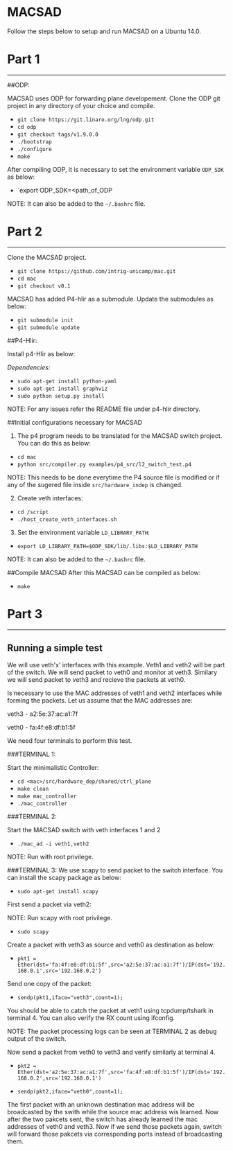 MACSAD
==========
Follow the steps below to setup and run MACSAD on a Ubuntu 14.0.

# Part 1
---
##ODP:

MACSAD uses ODP for forwarding plane developement. Clone the ODP git project in any directory of your choice and compile.

- `git clone https://git.linaro.org/lng/odp.git`
- `cd odp`
- `git checkout tags/v1.9.0.0`
- `./bootstrap`
- `./configure`
- `make`

After compiling ODP, it is necessary to set the environment variable `ODP_SDK` as below:

- `export ODP_SDK=\<path_of_ODP

NOTE: It can also be added to the `~/.bashrc` file.

# Part 2
---

Clone the MACSAD project.

- `git clone https://github.com/intrig-unicamp/mac.git`
- `cd mac`
- `git checkout v0.1`

MACSAD has added P4-hlir as a submodule. Update the submodules as below:

- `git submodule init`
- `git submodule update`

##P4-Hlir:

Install p4-Hlir as below:

_Dependencies:_

- `sudo apt-get install python-yaml`
- `sudo apt-get install graphviz`
- `sudo python setup.py install`

NOTE: For any issues refer the README file under p4-hlir directory.

##Initial configurations necessary for MACSAD

1) The p4 program needs to be translated for the MACSAD switch project. You can do this as below:

- `cd mac`
- `python src/compiler.py examples/p4_src/l2_switch_test.p4`

NOTE: This needs to be done everytime the P4 source file is modified or if any of the sugered file inside `src/hardware_indep` is changed.

2) Create veth interfaces:

- `cd /script`
- `./host_create_veth_interfaces.sh`

3) Set the environment variable `LD_LIBRARY_PATH`:

- `export LD_LIBRARY_PATH=$ODP_SDK/lib/.libs:$LD_LIBRARY_PATH`

NOTE: It can also be added to the `~/.bashrc` file.

##Compile MACSAD
After this MACSAD can be compiled as below:

- `make`

# Part 3
---

## Running a simple test

We will use veth'x' interfaces with this example. Veth1 and veth2 will be part of the switch. We will send packet to veth0 and monitor at veth3. Similary we will send packet to veth3 and recieve the packets at veth0.

Is necessary to use the MAC addresses of veth1 and veth2 interfaces while forming the packets. 
Let us assume that the MAC addresses are: 

veth3 - a2:5e:37:ac:a1:7f

veth0 - fa:4f:e8:df:b1:5f

We need four terminals to perform this test.

###TERMINAL 1:

Start the minimalistic Controller:

- `cd <mac>/src/hardware_dep/shared/ctrl_plane`
- `make clean`
- `make mac_controller`
- `./mac_controller`

###TERMINAL 2:

Start the MACSAD switch with veth interfaces 1 and 2

- `./mac_ad -i veth1,veth2`

NOTE: Run with root privilege.

###TERMINAL 3:
We use scapy to send packet to the switch interface. You can install the scapy package as below:

- `sudo apt-get install scapy`

First send a packet via veth2:

NOTE: Run scapy with root privilege.

- `sudo scapy`

Create a packet with veth3 as source and veth0 as destination as below:

- `pkt1 = Ether(dst='fa:4f:e8:df:b1:5f',src='a2:5e:37:ac:a1:7f')/IP(dst='192.168.0.1',src='192.168.0.2')`

Send one copy of the packet:

- `sendp(pkt1,iface="veth3",count=1);`

You should be able to catch the packet at veth1 using tcpdump/tshark in terminal 4. You can also verify the RX count using ifconfig.

NOTE: The packet processing logs can be seen at TERMINAL 2 as debug output of the switch.

Now send a packet from veth0 to veth3 and verify similarly at terminal 4.

- `pkt2 = Ether(dst='a2:5e:37:ac:a1:7f',src='fa:4f:e8:df:b1:5f')/IP(dst='192.168.0.2',src='192.168.0.1')`

- `sendp(pkt2,iface="veth0",count=1);`

The first packet with an unknown destination mac address will be broadcasted by the swith while the source mac address wis learned. Now after the two pakcets sent, the switch has already learned the mac addresses of veth0 and veth3. Now if we send those packets again, switch will forward those pakcets via corresponding ports instead of broadcasting them.
